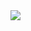 <img src="https://capsule-render.vercel.app/api?type=soft&color=auto&height=300&section=header&text=Sangyeon'sgithub&fontSize=90" />
